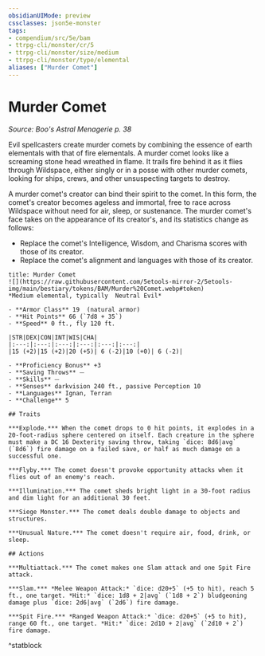 ```yaml
---
obsidianUIMode: preview
cssclasses: json5e-monster
tags:
- compendium/src/5e/bam
- ttrpg-cli/monster/cr/5
- ttrpg-cli/monster/size/medium
- ttrpg-cli/monster/type/elemental
aliases: ["Murder Comet"]
---
```

# Murder Comet
*Source: Boo's Astral Menagerie p. 38*  

Evil spellcasters create murder comets by combining the essence of earth elementals with that of fire elementals. A murder comet looks like a screaming stone head wreathed in flame. It trails fire behind it as it flies through Wildspace, either singly or in a posse with other murder comets, looking for ships, crews, and other unsuspecting targets to destroy.

A murder comet's creator can bind their spirit to the comet. In this form, the comet's creator becomes ageless and immortal, free to race across Wildspace without need for air, sleep, or sustenance. The murder comet's face takes on the appearance of its creator's, and its statistics change as follows:

- Replace the comet's Intelligence, Wisdom, and Charisma scores with those of its creator.  
- Replace the comet's alignment and languages with those of its creator.  

```ad-statblock
title: Murder Comet
![](https://raw.githubusercontent.com/5etools-mirror-2/5etools-img/main/bestiary/tokens/BAM/Murder%20Comet.webp#token)
*Medium elemental, typically  Neutral Evil*

- **Armor Class** 19  (natural armor)
- **Hit Points** 66 (`7d8 + 35`)
- **Speed** 0 ft., fly 120 ft.

|STR|DEX|CON|INT|WIS|CHA|
|:---:|:---:|:---:|:---:|:---:|:---:|
|15 (+2)|15 (+2)|20 (+5)| 6 (-2)|10 (+0)| 6 (-2)|

- **Proficiency Bonus** +3
- **Saving Throws** ⏤
- **Skills** ⏤
- **Senses** darkvision 240 ft., passive Perception 10
- **Languages** Ignan, Terran
- **Challenge** 5

## Traits

***Explode.*** When the comet drops to 0 hit points, it explodes in a 20-foot-radius sphere centered on itself. Each creature in the sphere must make a DC 16 Dexterity saving throw, taking `dice: 8d6|avg` (`8d6`) fire damage on a failed save, or half as much damage on a successful one.

***Flyby.*** The comet doesn't provoke opportunity attacks when it flies out of an enemy's reach.

***Illumination.*** The comet sheds bright light in a 30-foot radius and dim light for an additional 30 feet.

***Siege Monster.*** The comet deals double damage to objects and structures.

***Unusual Nature.*** The comet doesn't require air, food, drink, or sleep.

## Actions

***Multiattack.*** The comet makes one Slam attack and one Spit Fire attack.

***Slam.*** *Melee Weapon Attack:* `dice: d20+5` (+5 to hit), reach 5 ft., one target. *Hit:* `dice: 1d8 + 2|avg` (`1d8 + 2`) bludgeoning damage plus `dice: 2d6|avg` (`2d6`) fire damage.

***Spit Fire.*** *Ranged Weapon Attack:* `dice: d20+5` (+5 to hit), range 60 ft., one target. *Hit:* `dice: 2d10 + 2|avg` (`2d10 + 2`) fire damage.
```
^statblock
